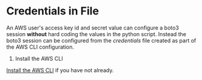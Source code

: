 # Credentials in File
An AWS user's access key id and secret value can configure a boto3 session **without** hard coding the values in the python script. Instead the boto3 session can be configured from the *credentials* file created as part of the AWS CLI configuration. 

1. Install the AWS CLI

[Install the AWS CLI](https://docs.aws.amazon.com/cli/latest/userguide/getting-started-install.html) if you have not already.


